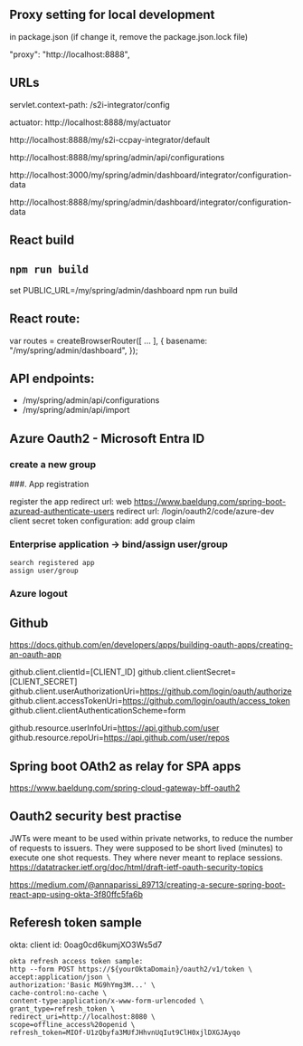 
## Proxy setting for local development

in package.json (if change it, remove the package.json.lock file)

"proxy": "http://localhost:8888",

## URLs
servlet.context-path: /s2i-integrator/config

actuator:
http://localhost:8888/my/actuator

http://localhost:8888/my/s2i-ccpay-integrator/default

http://localhost:8888/my/spring/admin/api/configurations

http://localhost:3000/my/spring/admin/dashboard/integrator/configuration-data

http://localhost:8888/my/spring/admin/dashboard/integrator/configuration-data


## React build

## `npm run build`
set PUBLIC_URL=/my/spring/admin/dashboard
npm run build


## React route:

var routes = createBrowserRouter([
   ...
], {
    basename: "/my/spring/admin/dashboard",
});

## API endpoints:

- /my/spring/admin/api/configurations
- /my/spring/admin/api/import
## Azure Oauth2 - Microsoft Entra ID
### create a new group


###. App registration

register the app 
redirect url: web
    https://www.baeldung.com/spring-boot-azuread-authenticate-users
    redirect url: /login/oauth2/code/azure-dev
client secret
token configuration: add group claim

### Enterprise application -> bind/assign user/group
    search registered app
    assign user/group
### Azure logout


## Github
https://docs.github.com/en/developers/apps/building-oauth-apps/creating-an-oauth-app

github.client.clientId=[CLIENT_ID]
github.client.clientSecret=[CLIENT_SECRET]
github.client.userAuthorizationUri=https://github.com/login/oauth/authorize
github.client.accessTokenUri=https://github.com/login/oauth/access_token
github.client.clientAuthenticationScheme=form

github.resource.userInfoUri=https://api.github.com/user
github.resource.repoUri=https://api.github.com/user/repos

## Spring boot OAth2 as relay for SPA apps
https://www.baeldung.com/spring-cloud-gateway-bff-oauth2

## Oauth2 security best practise
JWTs were meant to be used within private networks, to reduce the number of requests to issuers.
They were supposed to be short lived (minutes) to execute one shot requests. They where never 
meant to replace sessions.
https://datatracker.ietf.org/doc/html/draft-ietf-oauth-security-topics

https://medium.com/@annaparissi_89713/creating-a-secure-spring-boot-react-app-using-okta-3f80ffc5fa6b

## Referesh token sample 

okta: 
   client id: 0oag0cd6kumjXO3Ws5d7

    okta refresh access token sample:
    http --form POST https://${yourOktaDomain}/oauth2/v1/token \
    accept:application/json \
    authorization:'Basic MG9hYmg3M...' \
    cache-control:no-cache \
    content-type:application/x-www-form-urlencoded \
    grant_type=refresh_token \
    redirect_uri=http://localhost:8080 \
    scope=offline_access%20openid \
    refresh_token=MIOf-U1zQbyfa3MUfJHhvnUqIut9ClH0xjlDXGJAyqo